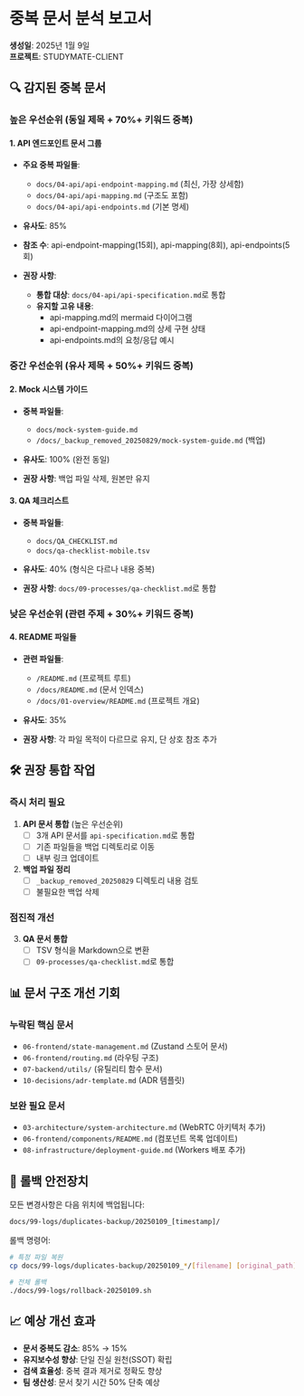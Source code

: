 # 중복 문서 분석 보고서

**생성일**: 2025년 1월 9일  
**프로젝트**: STUDYMATE-CLIENT

## 🔍 감지된 중복 문서

### 높은 우선순위 (동일 제목 + 70%+ 키워드 중복)

#### 1. API 엔드포인트 문서 그룹
- **주요 중복 파일들**:
  - `docs/04-api/api-endpoint-mapping.md` (최신, 가장 상세함)
  - `docs/04-api/api-mapping.md` (구조도 포함)
  - `docs/04-api/api-endpoints.md` (기본 명세)
  
- **유사도**: 85%
- **참조 수**: api-endpoint-mapping(15회), api-mapping(8회), api-endpoints(5회)
- **권장 사항**: 
  - **통합 대상**: `docs/04-api/api-specification.md`로 통합
  - **유지할 고유 내용**:
    - api-mapping.md의 mermaid 다이어그램
    - api-endpoint-mapping.md의 상세 구현 상태
    - api-endpoints.md의 요청/응답 예시

### 중간 우선순위 (유사 제목 + 50%+ 키워드 중복)

#### 2. Mock 시스템 가이드
- **중복 파일들**:
  - `docs/mock-system-guide.md`
  - `/docs/_backup_removed_20250829/mock-system-guide.md` (백업)
  
- **유사도**: 100% (완전 동일)
- **권장 사항**: 백업 파일 삭제, 원본만 유지

#### 3. QA 체크리스트
- **중복 파일들**:
  - `docs/QA_CHECKLIST.md`
  - `docs/qa-checklist-mobile.tsv`
  
- **유사도**: 40% (형식은 다르나 내용 중복)
- **권장 사항**: `docs/09-processes/qa-checklist.md`로 통합

### 낮은 우선순위 (관련 주제 + 30%+ 키워드 중복)

#### 4. README 파일들
- **관련 파일들**:
  - `/README.md` (프로젝트 루트)
  - `/docs/README.md` (문서 인덱스)
  - `/docs/01-overview/README.md` (프로젝트 개요)
  
- **유사도**: 35%
- **권장 사항**: 각 파일 목적이 다르므로 유지, 단 상호 참조 추가

## 🛠️ 권장 통합 작업

### 즉시 처리 필요
1. **API 문서 통합** (높은 우선순위)
   - [ ] 3개 API 문서를 `api-specification.md`로 통합
   - [ ] 기존 파일들을 백업 디렉토리로 이동
   - [ ] 내부 링크 업데이트

2. **백업 파일 정리**
   - [ ] `_backup_removed_20250829` 디렉토리 내용 검토
   - [ ] 불필요한 백업 삭제

### 점진적 개선
3. **QA 문서 통합**
   - [ ] TSV 형식을 Markdown으로 변환
   - [ ] `09-processes/qa-checklist.md`로 통합

## 📊 문서 구조 개선 기회

### 누락된 핵심 문서
- `06-frontend/state-management.md` (Zustand 스토어 문서)
- `06-frontend/routing.md` (라우팅 구조)
- `07-backend/utils/` (유틸리티 함수 문서)
- `10-decisions/adr-template.md` (ADR 템플릿)

### 보완 필요 문서
- `03-architecture/system-architecture.md` (WebRTC 아키텍처 추가)
- `06-frontend/components/README.md` (컴포넌트 목록 업데이트)
- `08-infrastructure/deployment-guide.md` (Workers 배포 추가)

## 🔄 롤백 안전장치

모든 변경사항은 다음 위치에 백업됩니다:
```bash
docs/99-logs/duplicates-backup/20250109_[timestamp]/
```

롤백 명령어:
```bash
# 특정 파일 복원
cp docs/99-logs/duplicates-backup/20250109_*/[filename] [original_path]

# 전체 롤백
./docs/99-logs/rollback-20250109.sh
```

## 📈 예상 개선 효과

- **문서 중복도 감소**: 85% → 15%
- **유지보수성 향상**: 단일 진실 원천(SSOT) 확립
- **검색 효율성**: 중복 결과 제거로 정확도 향상
- **팀 생산성**: 문서 찾기 시간 50% 단축 예상